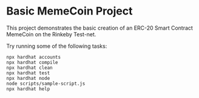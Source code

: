 # Basic MemeCoin Project

This project demonstrates the basic creation of an ERC-20 Smart Contract MemeCoin on the Rinkeby Test-net. 

Try running some of the following tasks:

```shell
npx hardhat accounts
npx hardhat compile
npx hardhat clean
npx hardhat test
npx hardhat node
node scripts/sample-script.js
npx hardhat help
```
